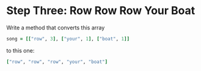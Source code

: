 # Step Three: Row Row Row Your Boat

Write a method that converts this array

```ruby
song = [["row", 3], ["your", 1], ["boat", 1]]
```

to this one:

```ruby
["row", "row", "row", "your", "boat"]
```
